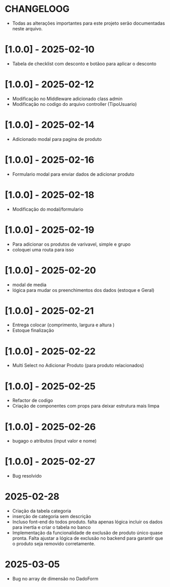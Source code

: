 # CHANGELOOG
- Todas as alterações importantes para este projeto serão documentadas neste arquivo.

# [1.0.0] - 2025-02-10
- Tabela de checklist com desconto e botãoo para aplicar o desconto
# [1.0.0] - 2025-02-12
- Modificação no Middleware adicionado class admin 
- Modificação no codigo do arquivo controller (TipoUsuario) 
# [1.0.0] - 2025-02-14
- Adicionado modal para pagina de produto
# [1.0.0] - 2025-02-16 
- Formulario modal para enviar dados de adicionar produto
# [1.0.0] - 2025-02-18
- Modificação do modal/formulario
# [1.0.0] - 2025-02-19 
- Para adicionar os produtos de varivavel, simple e grupo 
- coloquei uma routa para isso
# [1.0.0] - 2025-02-20
- modal de media 
- lógica para mudar os preenchimentos dos dados (estoque e Geral)
# [1.0.0] - 2025-02-21 
- Entrega colocar (comprimento, largura e altura ) 
- Estoque finalização
# [1.0.0] - 2025-02-22 
- Multi Select no Adicionar Produto (para produto relacionados)
# [1.0.0] - 2025-02-25 
- Refactor de codigo 
- Criação de componentes com props para deixar estrutura mais limpa
# [1.0.0] - 2025-02-26 
- bugago o atributos (input valor e nome)
# [1.0.0] - 2025-02-27
- Bug resolvido
# 2025-02-28
- Criação da tabela categoria
- inserção de categoria sem descrição 
- Incluso font-end do todos produto. falta apenas lógica incluir os dados para inertia e criar o tabela no banco
- Implementação da funcionalidade de exclusão de produto único quase pronta. Falta ajustar a lógica de exclusão no  backend para garantir que o produto seja removido corretamente.
# 2025-03-05
- Bug no array de dimensão no DadoForm